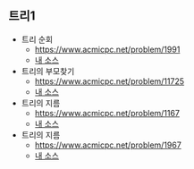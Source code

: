 ## 트리1
- 트리 순회
	- https://www.acmicpc.net/problem/1991
	- [내 소스](https://github.com/HelloWoori/AlgorithmStudyWithBaekjoon/blob/master/Tree/Traversal.cpp)
- 트리의 부모찾기
	- https://www.acmicpc.net/problem/11725
	- [내 소스](https://github.com/HelloWoori/AlgorithmStudyWithBaekjoon/blob/master/Tree/FindParent.cpp)
- 트리의 지름
	- https://www.acmicpc.net/problem/1167
	- [내 소스](https://github.com/HelloWoori/AlgorithmStudyWithBaekjoon/blob/master/Tree/DiameterOfTree1.cpp)
- 트리의 지름
	- https://www.acmicpc.net/problem/1967
	- [내 소스](https://github.com/HelloWoori/AlgorithmStudyWithBaekjoon/blob/master/Tree/DiameterOfTree2.cpp)